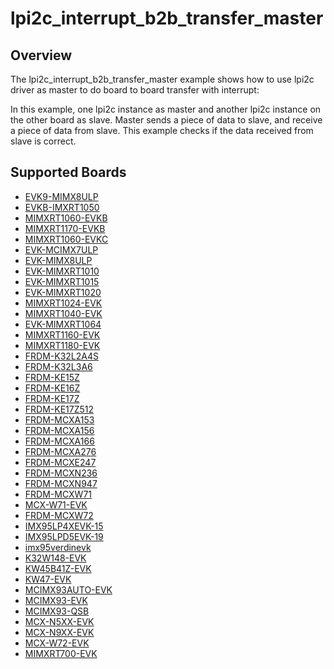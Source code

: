 # lpi2c_interrupt_b2b_transfer_master

## Overview
The lpi2c_interrupt_b2b_transfer_master example shows how to use lpi2c driver as master to do board to board transfer 
with interrupt:

In this example, one lpi2c instance as master and another lpi2c instance on the other board as slave. Master sends a 
piece of data to slave, and receive a piece of data from slave. This example checks if the data received from 
slave is correct.

## Supported Boards
- [EVK9-MIMX8ULP](../../../../_boards/evk9mimx8ulp/driver_examples/lpi2c/interrupt_b2b_transfer/master/example_board_readme.md)
- [EVKB-IMXRT1050](../../../../_boards/evkbimxrt1050/driver_examples/lpi2c/interrupt_b2b_transfer/master/example_board_readme.md)
- [MIMXRT1060-EVKB](../../../../_boards/evkbmimxrt1060/driver_examples/lpi2c/interrupt_b2b_transfer/master/example_board_readme.md)
- [MIMXRT1170-EVKB](../../../../_boards/evkbmimxrt1170/driver_examples/lpi2c/interrupt_b2b_transfer/master/example_board_readme.md)
- [MIMXRT1060-EVKC](../../../../_boards/evkcmimxrt1060/driver_examples/lpi2c/interrupt_b2b_transfer/master/example_board_readme.md)
- [EVK-MCIMX7ULP](../../../../_boards/evkmcimx7ulp/driver_examples/lpi2c/interrupt_b2b_transfer/master/example_board_readme.md)
- [EVK-MIMX8ULP](../../../../_boards/evkmimx8ulp/driver_examples/lpi2c/interrupt_b2b_transfer/master/example_board_readme.md)
- [EVK-MIMXRT1010](../../../../_boards/evkmimxrt1010/driver_examples/lpi2c/interrupt_b2b_transfer/master/example_board_readme.md)
- [EVK-MIMXRT1015](../../../../_boards/evkmimxrt1015/driver_examples/lpi2c/interrupt_b2b_transfer/master/example_board_readme.md)
- [EVK-MIMXRT1020](../../../../_boards/evkmimxrt1020/driver_examples/lpi2c/interrupt_b2b_transfer/master/example_board_readme.md)
- [MIMXRT1024-EVK](../../../../_boards/evkmimxrt1024/driver_examples/lpi2c/interrupt_b2b_transfer/master/example_board_readme.md)
- [MIMXRT1040-EVK](../../../../_boards/evkmimxrt1040/driver_examples/lpi2c/interrupt_b2b_transfer/master/example_board_readme.md)
- [EVK-MIMXRT1064](../../../../_boards/evkmimxrt1064/driver_examples/lpi2c/interrupt_b2b_transfer/master/example_board_readme.md)
- [MIMXRT1160-EVK](../../../../_boards/evkmimxrt1160/driver_examples/lpi2c/interrupt_b2b_transfer/master/example_board_readme.md)
- [MIMXRT1180-EVK](../../../../_boards/evkmimxrt1180/driver_examples/lpi2c/interrupt_b2b_transfer/master/example_board_readme.md)
- [FRDM-K32L2A4S](../../../../_boards/frdmk32l2a4s/driver_examples/lpi2c/interrupt_b2b_transfer/master/example_board_readme.md)
- [FRDM-K32L3A6](../../../../_boards/frdmk32l3a6/driver_examples/lpi2c/interrupt_b2b_transfer/master/example_board_readme.md)
- [FRDM-KE15Z](../../../../_boards/frdmke15z/driver_examples/lpi2c/interrupt_b2b_transfer/master/example_board_readme.md)
- [FRDM-KE16Z](../../../../_boards/frdmke16z/driver_examples/lpi2c/interrupt_b2b_transfer/master/example_board_readme.md)
- [FRDM-KE17Z](../../../../_boards/frdmke17z/driver_examples/lpi2c/interrupt_b2b_transfer/master/example_board_readme.md)
- [FRDM-KE17Z512](../../../../_boards/frdmke17z512/driver_examples/lpi2c/interrupt_b2b_transfer/master/example_board_readme.md)
- [FRDM-MCXA153](../../../../_boards/frdmmcxa153/driver_examples/lpi2c/interrupt_b2b_transfer/master/example_board_readme.md)
- [FRDM-MCXA156](../../../../_boards/frdmmcxa156/driver_examples/lpi2c/interrupt_b2b_transfer/master/example_board_readme.md)
- [FRDM-MCXA166](../../../../_boards/frdmmcxa166/driver_examples/lpi2c/interrupt_b2b_transfer/master/example_board_readme.md)
- [FRDM-MCXA276](../../../../_boards/frdmmcxa276/driver_examples/lpi2c/interrupt_b2b_transfer/master/example_board_readme.md)
- [FRDM-MCXE247](../../../../_boards/frdmmcxe247/driver_examples/lpi2c/interrupt_b2b_transfer/master/example_board_readme.md)
- [FRDM-MCXN236](../../../../_boards/frdmmcxn236/driver_examples/lpi2c/interrupt_b2b_transfer/master/example_board_readme.md)
- [FRDM-MCXN947](../../../../_boards/frdmmcxn947/driver_examples/lpi2c/interrupt_b2b_transfer/master/example_board_readme.md)
- [FRDM-MCXW71](../../../../_boards/frdmmcxw71/driver_examples/lpi2c/interrupt_b2b_transfer/master/example_board_readme.md)
- [MCX-W71-EVK](../../../../_boards/mcxw71evk/driver_examples/lpi2c/interrupt_b2b_transfer/master/example_board_readme.md)
- [FRDM-MCXW72](../../../../_boards/frdmmcxw72/driver_examples/lpi2c/interrupt_b2b_transfer/master/example_board_readme.md)
- [IMX95LP4XEVK-15](../../../../_boards/imx95lp4xevk15/driver_examples/lpi2c/interrupt_b2b_transfer/master/example_board_readme.md)
- [IMX95LPD5EVK-19](../../../../_boards/imx95lpd5evk19/driver_examples/lpi2c/interrupt_b2b_transfer/master/example_board_readme.md)
- [imx95verdinevk](../../../../_boards/imx95verdinevk/driver_examples/lpi2c/interrupt_b2b_transfer/master/example_board_readme.md)
- [K32W148-EVK](../../../../_boards/k32w148evk/driver_examples/lpi2c/interrupt_b2b_transfer/master/example_board_readme.md)
- [KW45B41Z-EVK](../../../../_boards/kw45b41zevk/driver_examples/lpi2c/interrupt_b2b_transfer/master/example_board_readme.md)
- [KW47-EVK](../../../../_boards/kw47evk/driver_examples/lpi2c/interrupt_b2b_transfer/master/example_board_readme.md)
- [MCIMX93AUTO-EVK](../../../../_boards/mcimx93autoevk/driver_examples/lpi2c/interrupt_b2b_transfer/master/example_board_readme.md)
- [MCIMX93-EVK](../../../../_boards/mcimx93evk/driver_examples/lpi2c/interrupt_b2b_transfer/master/example_board_readme.md)
- [MCIMX93-QSB](../../../../_boards/mcimx93qsb/driver_examples/lpi2c/interrupt_b2b_transfer/master/example_board_readme.md)
- [MCX-N5XX-EVK](../../../../_boards/mcxn5xxevk/driver_examples/lpi2c/interrupt_b2b_transfer/master/example_board_readme.md)
- [MCX-N9XX-EVK](../../../../_boards/mcxn9xxevk/driver_examples/lpi2c/interrupt_b2b_transfer/master/example_board_readme.md)
- [MCX-W72-EVK](../../../../_boards/mcxw72evk/driver_examples/lpi2c/interrupt_b2b_transfer/master/example_board_readme.md)
- [MIMXRT700-EVK](../../../../_boards/mimxrt700evk/driver_examples/lpi2c/interrupt_b2b_transfer/master/example_board_readme.md)
